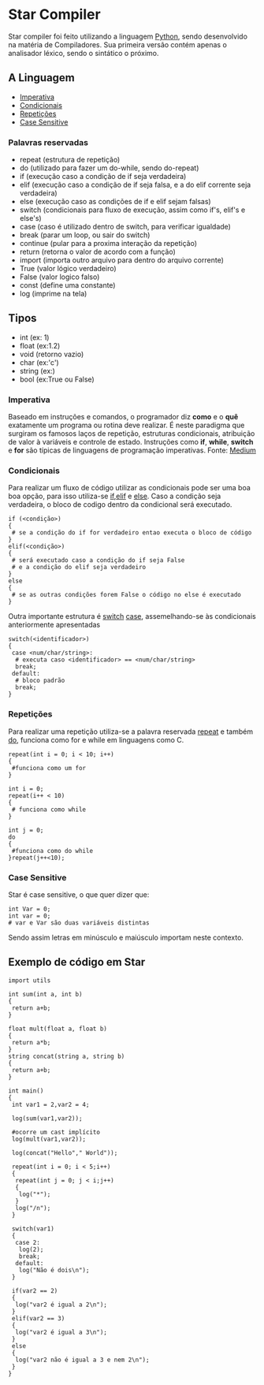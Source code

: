 # Star Compiler

Star compiler foi feito utilizando a linguagem [Python](https://python.org.br/), sendo desenvolvido na matéria de Compiladores. Sua primeira versão contém apenas o analisador léxico, sendo o sintático o próximo.

## A Linguagem

 - [Imperativa](#imperativa)
 - [Condicionais](#condicionais)
 - [Repetições](#repetições)
 - [Case Sensitive](#case-sensitive)

### Palavras reservadas
 - repeat (estrutura de repetição)
 - do (utilizado para fazer um do-while, sendo do-repeat)
 - if (execução caso a condição de if seja  verdadeira)
 - elif (execução caso a condição de if seja falsa, e a do elif corrente seja verdadeira)
 - else (execução caso as condições de if e elif sejam falsas)
 - switch (condicionais para fluxo de execução, assim como if's, elif's e else's)
 - case (caso é utilizado dentro de switch, para verificar igualdade)
 - break (parar um loop, ou sair do switch)
 - continue (pular para a proxima interação da repetição)
 - return (retorna o valor de acordo com a função)
 - import (importa outro arquivo para dentro do arquivo corrente)
 - True (valor lógico verdadeiro)
 - False (valor logico falso)
 - const (define uma constante)
 - log (imprime na tela)
 
 ## Tipos
 
 - int (ex: 1)
 - float (ex:1.2)
 - void (retorno vazio)
 - char (ex:'c')
 - string (ex:)
 - bool (ex:True ou False)

### Imperativa
Baseado em instruções e comandos, o programador diz **como** e o **quê** exatamente um programa ou rotina deve realizar. É neste paradigma que surgiram os famosos laços de repetição, estruturas condicionais, atribuição de valor à variáveis e controle de estado. Instruções como **if**, **while**, **switch** e **for** são típicas de linguagens de programação imperativas.
Fonte: [Medium](https://medium.com/@alexandre.malavasi/descomplicando-programa%C3%A7%C3%A3o-imperativa-declarativa-e-reativa-a481baa87742)
### Condicionais
Para realizar um fluxo de código utilizar as condicionais pode ser uma boa boa opção, para isso utiliza-se [if](#if),[elif](#elif) e [else](#else). Caso a condição seja verdadeira, o bloco de codigo dentro da condicional será executado.

```
if (<condição>)
{
 # se a condição do if for verdadeiro entao executa o bloco de código
}
elif(<condição>)
{
 # será executado caso a condição do if seja False
 # e a condição do elif seja verdadeiro
}
else
{
 # se as outras condições forem False o código no else é executado
}
```
Outra importante estrutura é [switch](#switch) [case](#case), assemelhando-se às condicionais anteriormente apresentadas
```
switch(<identificador>)
{
 case <num/char/string>:
  # executa caso <identificador> == <num/char/string>
  break;
 default:
  # bloco padrão
  break;
}
```
### Repetições
Para realizar uma repetição utiliza-se a palavra reservada [repeat](#repeat) e também [do](#do), funciona como for e while em linguagens como C.
```
repeat(int i = 0; i < 10; i++)
{
 #funciona como um for
}

int i = 0;
repeat(i++ < 10)
{
 # funciona como while
}

int j = 0;
do
{
 #funciona como do while
}repeat(j++<10);
```
### Case Sensitive
Star é case sensitive, o que quer dizer que:
```
int Var = 0;
int var = 0;
# var e Var são duas variáveis distintas
```
Sendo assim letras em minúsculo e maiúsculo importam neste contexto.

## Exemplo de código em Star

```
import utils

int sum(int a, int b)
{
 return a+b;
}

float mult(float a, float b)
{
 return a*b;
}
string concat(string a, string b)
{
 return a+b;
}

int main()
{
 int var1 = 2,var2 = 4;
 
 log(sum(var1,var2));
 
 #ocorre um cast implícito
 log(mult(var1,var2));
 
 log(concat("Hello"," World"));
 
 repeat(int i = 0; i < 5;i++)
 {
  repeat(int j = 0; j < i;j++)
  {
   log("*");
  }
  log("/n");
 }
 
 switch(var1)
 {
  case 2:
   log(2);
   break;
  default:
   log("Não é dois\n");
 }
 
 if(var2 == 2)
 {
  log("var2 é igual a 2\n");
 }
 elif(var2 == 3)
 {
  log("var2 é igual a 3\n");
 }
 else
 {
  log("var2 não é igual a 3 e nem 2\n");
 }
}
```
